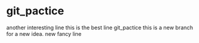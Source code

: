 # git_pactice
another interesting line
this is the best line
git_pactice
this is a new branch for a new idea.
new fancy line
